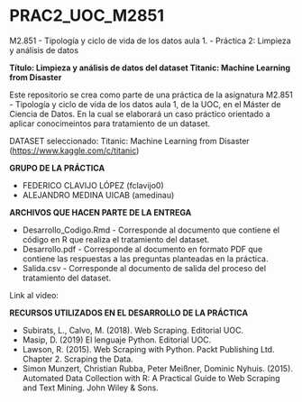 # PRAC2_UOC_M2851
M2.851 - Tipología y ciclo de vida de los datos aula 1. - Práctica 2: Limpieza y análisis de datos

**Título: Limpieza y análisis de datos del dataset Titanic: Machine Learning from Disaster**

Este repositorio se crea como parte de una práctica de la asignatura M2.851 - Tipología y ciclo de vida de los datos aula 1, de la UOC, en el Máster de Ciencia de Datos. En la cual se elaborará un caso práctico orientado a aplicar conocimeintos para tratamiento de un dataset. 

DATASET seleccionado: Titanic: Machine Learning from Disaster (https://www.kaggle.com/c/titanic)

**GRUPO DE LA PRÁCTICA**
- FEDERICO CLAVIJO LÓPEZ (fclavijo0)
- ALEJANDRO MEDINA UICAB (amedinau)

**ARCHIVOS QUE HACEN PARTE DE LA ENTREGA**
- Desarrollo_Codigo.Rmd - Corresponde al documento que contiene el código en R que realiza el tratamiento del dataset.
- Desarrollo.pdf - Corresponde al documento en formato PDF que contiene las respuestas a las preguntas planteadas en la práctica.
- Salida.csv - Corresponde al documento de salida del proceso del tratamiento del dataset.

Link al video: 

**RECURSOS UTILIZADOS EN EL DESARROLLO DE LA PRÁCTICA**
- Subirats, L., Calvo, M. (2018). Web Scraping. Editorial UOC.
- Masip, D. (2019) El lenguaje Python. Editorial UOC.
- Lawson, R. (2015). Web Scraping with Python. Packt Publishing Ltd. Chapter 2. Scraping the Data.
- Simon Munzert, Christian Rubba, Peter Meißner, Dominic Nyhuis. (2015). Automated Data Collection with R: A Practical Guide to Web Scraping and Text Mining. John Wiley & Sons.

